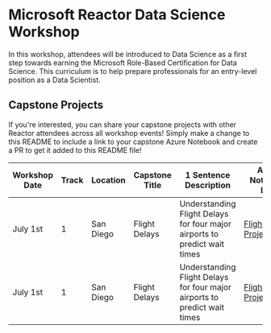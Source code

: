 # Microsoft Reactor Data Science Workshop
In this workshop, attendees will be introduced to Data Science as a first step towards earning the Microsoft Role-Based
Certification for Data Science. This curriculum is to help prepare professionals for an entry-level position as a Data
Scientist.

## Capstone Projects
If you're interested, you can share your capstone projects with other Reactor attendees across all workshop events! Simply make a change to this README to include a link to your capstone Azure Notebook and create a PR to get it added to this README file!

| Workshop Date | Track | Location | Capstone Title | 1 Sentence Description | Azure Notebook Link | Your Name | 
| ------------- | ----- | -------- | -------------- | ---------------------- | ------------------- | --------- | 
| July 1st      |   1   | San Diego | Flight Delays | Understanding Flight Delays for four major airports to predict wait times | [Flight Project.ipynb](https://datascienceworkshop-sguthals.notebooks.azure.com/j/notebooks/FlightProject.ipynb) | Sarah Guthals | 
| July 1st      |   1   | San Diego | Flight Delays | Understanding Flight Delays for four major airports to predict wait times | [Flight Project.ipynb](https://datascienceworkshop-sguthals.notebooks.azure.com/j/notebooks/FlightProject.ipynb) | Sarah Guthals | 
